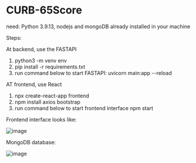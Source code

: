 # CURB-65Score

need: Python 3.9.13, nodejs and mongoDB already installed in your machine

Steps:

At backend, use the FASTAPI
  1. python3 -m venv env
  2. pip install -r requirements.txt
  3. run command below to start FASTAPI:
       uvicorn main:app --reload
 
AT frontend, use React
  1. npx create-react-app frontend
  2. npm install axios bootstrap
  3. run command below to start frontend interface
       npm start


Frontend interface looks like:

![image](https://github.com/yuleifan/CURB-65Score/assets/42140258/1c09964f-7d30-4b41-826c-1e00d6cd3c43)


MongoDB database:

![image](https://github.com/yuleifan/CURB-65Score/assets/42140258/8a4c73b5-98e8-47ae-9b1e-f68fd1e1bc12)

